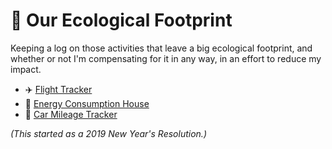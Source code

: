 # 🌳 Our Ecological Footprint

Keeping a log on those activities that leave a big ecological footprint, and whether or not I'm compensating for it in any way, in an effort to reduce my impact.

- ✈️ [Flight Tracker](flight-tracker.md)
- 💃 [Energy Consumption House](energy-consumption-house.md)
- 🚗 [Car Mileage Tracker](car-mileage-tracker.md)

_(This started as a 2019 New Year's Resolution.)_
